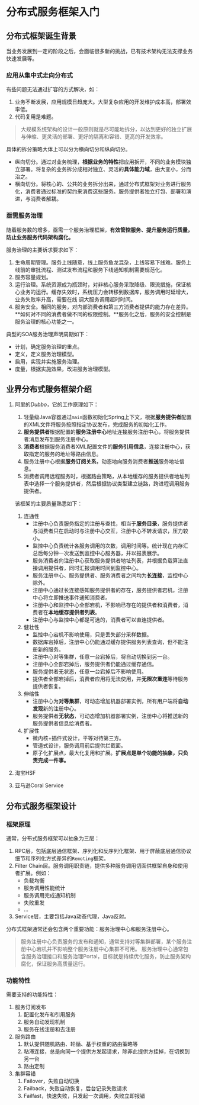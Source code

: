 # 分布式服务框架入门

## 分布式框架诞生背景

当业务发展到一定的阶段之后，会面临很多新的挑战，已有技术架构无法支撑业务快速发展等。

### 应用从集中式走向分布式

有些问题无法通过扩容的方式解决，如：
1. 业务不断发展，应用规模日趋庞大。大型复杂应用的开发维护成本高，部署效率低。
2. 代码复用是难题。

> 大规模系统架构的设计一般原则就是尽可能地拆分，以达到更好的独立扩展与伸缩、更灵活的部署、更好的隔离和容错、更高的开发效率。

具体的拆分策略大体上可以分为横向切分和纵向切分。
* 纵向切分。通过对业务梳理，**根据业务的特性**把应用拆开，不同的业务模块独立部署。将复杂的业务拆分成相对独立、灵活的**具体能力域**，由大变小，分而治之。
* 横向切分。将核心的、公共的业务拆分出来，通过分布式框架对业务进行服务化，消费者通过标准的契约来消费这些服务。服务提供者独立打包、部署和演进，与消费者解耦。

### 亟需服务治理

随着服务数的增多，亟需一个服务治理框架，**有效管控服务、提升服务运行质量，防止业务服务代码架构腐化。**

服务治理的主要诉求要求如下：
1. 生命周期管理。服务上线随意，线上服务鱼龙混杂，上线容易下线难。服务上线前的审批流程、测试发布流程和服务下线通知机制需要规范化。
2. 服务容量规划。
3. 运行治理。系统资源成为瓶颈时，对非核心服务采取降级、限流措施，保证核心业务的运行。缓存失效时，系统压力会转移到数据库，服务调用时延增大，业务失败率升高，需要在线
调大服务调用超时时间。
4. 服务安全。相同的服务，对内部消费者和第三方消费者提供的能力存在差异。**如何对不同的消费者做不同的权限控制。**服务化之后，服务的安全控制是服务治理的核心功能之一。

典型的SOA服务治理声明周期如下：
* 计划，确定服务治理的重点。
* 定义，定义服务治理模型。
* 启用，实现并实施服务治理。
* 度量，根据实施效果，改进服务治理模型。

## 业界分布式服务框架介绍

1. 阿里的*Dubbo*，它的工作原理如下：
    1. 轻量级Java容器通过`main`函数初始化Spring上下文，根据**服务提供者**配置的XML文件将服务按照指定协议发布，完成服务的初始化工作。
    2. **服务提供者**根据配置的**服务注册中心**地址连接服务注册中心，将服务提供者消息发布到服务注册中心。
    3. **消费者**根据服务消费者XML配置文件的**服务引用信息**，连接注册中心，获取指定的服务的地址等路由信息。
    4. 服务注册中心根据**服务订阅关系**，动态地向服务消费者**推送**服务地址信息。
    5. 消费者调用远程服务时，根据路由策略，从本地缓存的服务提供者地址列表中选择一个服务提供者，然后根据协议类型建立链路，跨进程调用服务提供者。
    
    该框架的主要质量熟悉如下：
    1. 连通性
        * 注册中心负责服务指定的注册与查找，相当于**服务目录**，服务提供者与消费者只在启动时与注册中心交互，注册中心不转发请求，压力较小。
        * 监控中心负责统计各服务调用的次数，调用时间等。统计现在内存汇总后每分钟一次发送到监控中心服务器，并以报表展示。
        * 服务消费者向注册中心获取服务提供者地址列表，并根据负载算法直接调用提供者，同时汇报调用时间到监控中心。
        * 服务注册中心、服务提供者、服务消费者之间均为**长连接**，监控中心除外。
        * 注册中心通过长连接感知服务提供者的存在，服务提供者宕机，注册中心将立即推送事件通知消费者。
        * 注册中心和监控中心全部宕机，不影响已存在的提供者和消费者，消费者在**本地缓存提供者列表**。
        * 注册中心与监控中心都是可选的，消费者可以直连提供者。
    2. 健壮性
        * 监控中心宕机不影响使用，只是丢失部分采样数据。
        * 数据库宕掉后，注册中心仍能通过缓存提供服务列表查询，但不能注册新的服务。
        * 注册中心对等集群，任意一台宕掉后，将自动切换到另一台。
        * 注册中心全部宕掉后，服务提供者仍能通过缓存通信。
        * 服务提供者无状态，任意一台宕掉后不影响使用。
        * 提供者全部宕掉后，消费者应用将无法使用，并**无限次重连**等待服务提供者恢复。
    3. 伸缩性
        * 注册中心为**对等集群**，可动态增加机器部署实例，所有用户端将**自动发现**新的注册中心。
        * 服务提供者**无状态**，可动态增加机器部署实例，注册中心将推送新的服务提供者信息给消费者。
    4. 扩展性
        * 微内核+插件式设计，平等对待第三方。
        * 管道式设计，服务调用前后提供拦截面。
        * 原子化扩展点，最大化复用和扩展。**扩展点是单个功能的抽象，只负责完成一件事。**
2. 淘宝HSF
3. 亚马逊Coral Service

## 分布式服务框架设计

### 框架原理

通常，分布式服务框架可以抽象为三层：

1. RPC层，包括底层通信框架、序列化和反序列化框架、用于屏蔽底层通信协议细节和序列化方式差异的`Remoting`框架。
2. Filter Chain层。服务调用职责链，提供多种服务调用切面供框架自身和使用者扩展。例如：
    * 负载均衡
    * 服务调用性能统计
    * 服务调用完成通知机制
    * 失败重发
    * ...
3. Service层，主要包括Java动态代理，Java反射。

分布式框架通常还会包含两个重要功能：服务治理中心和服务注册中心。
> 服务注册中心负责服务的发布和通知，通常支持对等集群部署，某个服务注册中心宕机并不影响整个服务注册中心集群不可用。
> 服务治理中心通常包含服务治理接口和服务治理Portal，目标就是持续优化服务，防止服务架构腐化，保证服务高质量运行。

### 功能特性

需要支持的功能特性：
1. 服务订阅发布
    1. 配置化发布和引用服务
    2. 服务自动发现机制
    3. 服务在线注册和去注册
2. 服务路由
    1. 默认提供随机路由、轮循、基于权重的路由策略等
    2. 粘滞连接，总是向同一个提供方发起请求，除非此提供方挂掉，在切换到另一台
    3. 路由定制
3. 集群容错
    1. Failover，失败自动切换
    2. Failback，失败自动恢复，后台记录失败请求
    3. Failfast，快速失败，只发起一次调用，失败立即报错